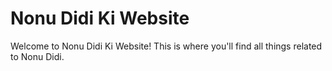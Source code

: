 # Nonu Didi Ki Website

Welcome to Nonu Didi Ki Website! This is where you'll find all things related to Nonu Didi.
